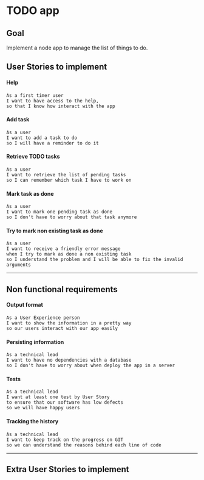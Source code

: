 # TODO app

## Goal
Implement a node app to manage the list of things to do.

## User Stories to implement

#### Help
    As a first timer user
    I want to have access to the help,
    so that I know how interact with the app

#### Add task
    As a user
    I want to add a task to do
    so I will have a reminder to do it

#### Retrieve TODO tasks
    As a user
    I want to retrieve the list of pending tasks
    so I can remember which task I have to work on

#### Mark task as done
    As a user
    I want to mark one pending task as done
    so I don't have to worry about that task anymore

#### Try to mark non existing task as done
    As a user
    I want to receive a friendly error message
    when I try to mark as done a non existing task
    so I understand the problem and I will be able to fix the invalid arguments

---
## Non functional requirements

#### Output format
    As a User Experience person
    I want to show the information in a pretty way
    so our users interact with our app easily

#### Persisting information
    As a technical lead
    I want to have no dependencies with a database
    so I don't have to worry about when deploy the app in a server

#### Tests
    As a technical lead
    I want at least one test by User Story
    to ensure that our software has low defects
    so we will have happy users

#### Tracking the history
    As a technical lead
    I want to keep track on the progress on GIT
    so we can understand the reasons behind each line of code

---

## Extra User Stories to implement

